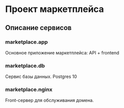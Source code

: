 # Проект маркетплейса

## Описание сервисов

### marketplace.app

Основное приложение маркетплейса: API + frontend

### marketplace.db

Сервис базы данных. Postgres 10

### marketplace.nginx

Front-сервер для обслуживания домена.
